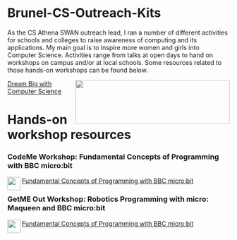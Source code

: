 # Brunel-CS-Outreach-Kits

As the CS Athena SWAN outreach lead, I ran a number of different activities for schools and colleges to raise awareness of computing and its applications. My main goal is to inspire more women and girls into Computer Science. Activities range from talks at open days to hand on workshops on campus and/or at local schools. Some resources related to those hands-on workshops can be found below.


<img align="right" width="350" height="100" src="https://github.com/NadineAB/Brunel-CS-Outreach-Kits/assets/7339533/e67b6807-9bf8-48fb-a71f-2370a61927da">

<a href="https://github.com/NadineAB/Brunel-CS-Outreach-Kits/blob/main/Introduction/Dream%20Big%20with%20Computer%20Science.pdf" target="_blank">Dream Big with Computer Science</a>

# Hands-on workshop resources

### CodeMe Workshop: Fundamental Concepts of Programming with BBC micro:bit

<img align="left" width="30" height="30" src="https://github.com/NadineAB/Brunel-CS-Outreach-Kits/assets/7339533/6dff3979-958f-4414-8800-1c96b00b61e1">   


<a href="https://github.com/NadineAB/Brunel-CS-Outreach-Kits/blob/main/Fundamental%20Concepts%20of%20Programming/CodeMe%20Workshop%20with%20BBC%20micro-%20bit.pdf" target="_blank">Fundamental Concepts of Programming with BBC micro:bit</a>





### GetME Out Workshop: Robotics Programming with micro: Maqueen and BBC micro:bit


<img align="left" width="30" height="30" src="https://github.com/NadineAB/Brunel-CS-Outreach-Kits/assets/7339533/6dff3979-958f-4414-8800-1c96b00b61e1">   


<a href="https://github.com/NadineAB/Brunel-CS-Outreach-Kits/blob/main/Fundamental%20Concepts%20of%20Programming/CodeMe%20Workshop%20with%20BBC%20micro-%20bit.pdf" target="_blank">Fundamental Concepts of Programming with BBC micro:bit</a>



